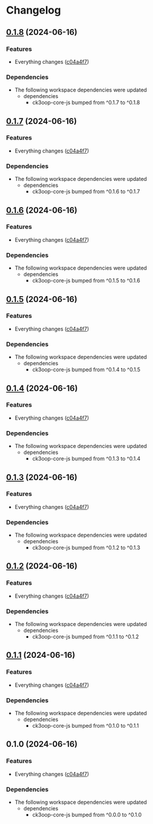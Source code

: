 # Changelog

## [0.1.8](https://github.com/bukowabot/release-please-bug1/compare/ui-js-v0.1.7...ui-js-v0.1.8) (2024-06-16)


### Features

* Everything changes ([c04a4f7](https://github.com/bukowabot/release-please-bug1/commit/c04a4f7bc96bd003882051cc722fa849f2e21edf))


### Dependencies

* The following workspace dependencies were updated
  * dependencies
    * ck3oop-core-js bumped from ^0.1.7 to ^0.1.8

## [0.1.7](https://github.com/bukowabot/release-please-bug1/compare/ui-js-v0.1.6...ui-js-v0.1.7) (2024-06-16)


### Features

* Everything changes ([c04a4f7](https://github.com/bukowabot/release-please-bug1/commit/c04a4f7bc96bd003882051cc722fa849f2e21edf))


### Dependencies

* The following workspace dependencies were updated
  * dependencies
    * ck3oop-core-js bumped from ^0.1.6 to ^0.1.7

## [0.1.6](https://github.com/bukowabot/release-please-bug1/compare/ui-js-v0.1.5...ui-js-v0.1.6) (2024-06-16)


### Features

* Everything changes ([c04a4f7](https://github.com/bukowabot/release-please-bug1/commit/c04a4f7bc96bd003882051cc722fa849f2e21edf))


### Dependencies

* The following workspace dependencies were updated
  * dependencies
    * ck3oop-core-js bumped from ^0.1.5 to ^0.1.6

## [0.1.5](https://github.com/bukowabot/release-please-bug1/compare/ui-js-v0.1.4...ui-js-v0.1.5) (2024-06-16)


### Features

* Everything changes ([c04a4f7](https://github.com/bukowabot/release-please-bug1/commit/c04a4f7bc96bd003882051cc722fa849f2e21edf))


### Dependencies

* The following workspace dependencies were updated
  * dependencies
    * ck3oop-core-js bumped from ^0.1.4 to ^0.1.5

## [0.1.4](https://github.com/bukowabot/release-please-bug1/compare/ui-js-v0.1.3...ui-js-v0.1.4) (2024-06-16)


### Features

* Everything changes ([c04a4f7](https://github.com/bukowabot/release-please-bug1/commit/c04a4f7bc96bd003882051cc722fa849f2e21edf))


### Dependencies

* The following workspace dependencies were updated
  * dependencies
    * ck3oop-core-js bumped from ^0.1.3 to ^0.1.4

## [0.1.3](https://github.com/bukowabot/release-please-bug1/compare/ui-js-v0.1.2...ui-js-v0.1.3) (2024-06-16)


### Features

* Everything changes ([c04a4f7](https://github.com/bukowabot/release-please-bug1/commit/c04a4f7bc96bd003882051cc722fa849f2e21edf))


### Dependencies

* The following workspace dependencies were updated
  * dependencies
    * ck3oop-core-js bumped from ^0.1.2 to ^0.1.3

## [0.1.2](https://github.com/bukowabot/release-please-bug1/compare/ui-js-v0.1.1...ui-js-v0.1.2) (2024-06-16)


### Features

* Everything changes ([c04a4f7](https://github.com/bukowabot/release-please-bug1/commit/c04a4f7bc96bd003882051cc722fa849f2e21edf))


### Dependencies

* The following workspace dependencies were updated
  * dependencies
    * ck3oop-core-js bumped from ^0.1.1 to ^0.1.2

## [0.1.1](https://github.com/bukowabot/release-please-bug1/compare/ui-js-v0.1.0...ui-js-v0.1.1) (2024-06-16)


### Features

* Everything changes ([c04a4f7](https://github.com/bukowabot/release-please-bug1/commit/c04a4f7bc96bd003882051cc722fa849f2e21edf))


### Dependencies

* The following workspace dependencies were updated
  * dependencies
    * ck3oop-core-js bumped from ^0.1.0 to ^0.1.1

## 0.1.0 (2024-06-16)


### Features

* Everything changes ([c04a4f7](https://github.com/bukowabot/release-please-bug1/commit/c04a4f7bc96bd003882051cc722fa849f2e21edf))


### Dependencies

* The following workspace dependencies were updated
  * dependencies
    * ck3oop-core-js bumped from ^0.0.0 to ^0.1.0
